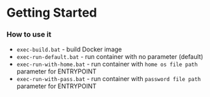 # Getting Started

### How to use it
* `exec-build.bat` - build Docker image 
* `exec-run-default.bat` - run container with no parameter (default)
* `exec-run-with-home.bat` - run container with `home os file path` parameter for ENTRYPOINT
* `exec-run-with-pass.bat` - run container with `password file path` parameter for ENTRYPOINT
